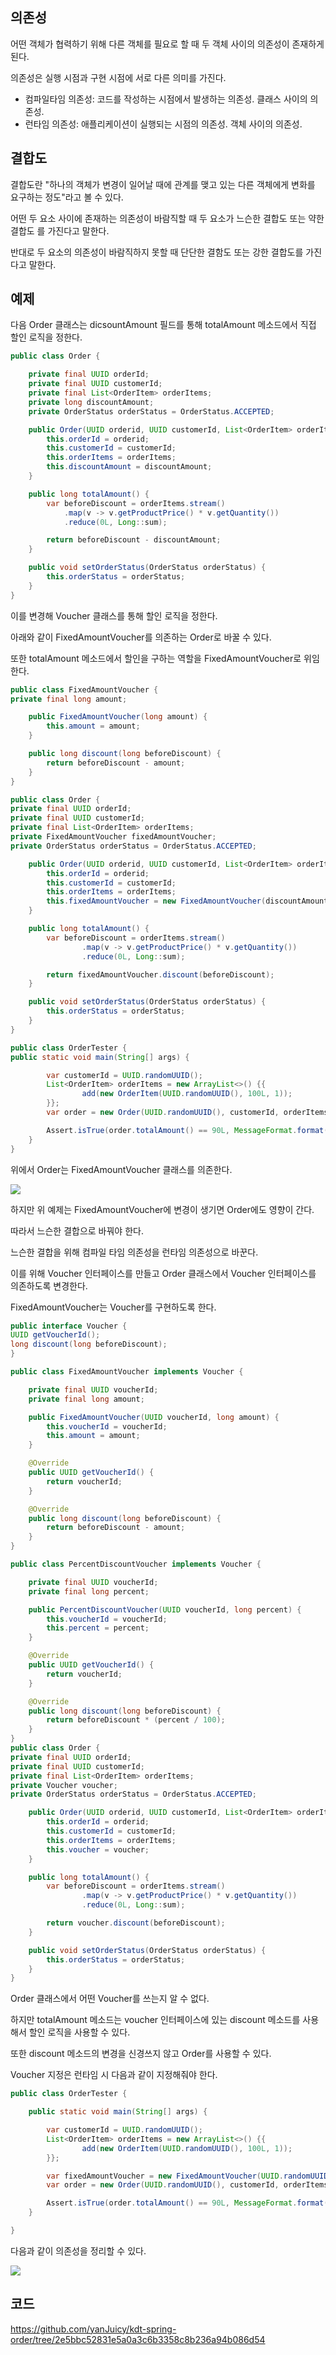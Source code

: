 ## 의존성
어떤 객체가 협력하기 위해 다른 객체를 필요로 할 때 두 객체 사이의 의존성이 존재하게 된다.

의존성은 실행 시점과 구현 시점에 서로 다른 의미를 가진다.

- 컴파일타임 의존성: 코드를 작성하는 시점에서 발생하는 의존성. 클래스 사이의 의존성.
- 런타임 의존성: 애플리케이션이 실행되는 시점의 의존성. 객체 사이의 의존성.

## 결합도
결합도란 "하나의 객체가 변경이 일어날 때에 관계를 맺고 있는 다른 객체에게 변화를 요구하는
정도"라고 볼 수 있다.

어떤 두 요소 사이에 존재하는 의존성이 바람직할 때 두 요소가 느슨한 결합도 또는 약한 결합도
를 가진다고 말한다.

반대로 두 요소의 의존성이 바람직하지 못할 때 단단한 결함도 또는 강한 결합도를 가진다고 말한다.

## 예제
다음 Order 클래스는 dicsountAmount 필드를 통해 totalAmount 메소드에서 직접 할인 로직을 정한다.

```Java
public class Order {

	private final UUID orderId;
	private final UUID customerId;
	private final List<OrderItem> orderItems;
	private long discountAmount;
	private OrderStatus orderStatus = OrderStatus.ACCEPTED;

	public Order(UUID orderid, UUID customerId, List<OrderItem> orderItems, long discountAmount) {
		this.orderId = orderid;
		this.customerId = customerId;
		this.orderItems = orderItems;
		this.discountAmount = discountAmount;
	}

	public long totalAmount() {
		var beforeDiscount = orderItems.stream()
			.map(v -> v.getProductPrice() * v.getQuantity())
			.reduce(0L, Long::sum);

		return beforeDiscount - discountAmount;
	}

	public void setOrderStatus(OrderStatus orderStatus) {
		this.orderStatus = orderStatus;
	}
}
```

이를 변경해 Voucher 클래스를 통해 할인 로직을 정한다.

아래와 같이 FixedAmountVoucher를 의존하는 Order로 바꿀 수 있다.

또한 totalAmount 메소드에서 할인을 구하는 역할을 FixedAmountVoucher로 위임한다.


```Java
public class FixedAmountVoucher {
private final long amount;

	public FixedAmountVoucher(long amount) {
		this.amount = amount;
	}

	public long discount(long beforeDiscount) {
		return beforeDiscount - amount;
	}
}

public class Order {
private final UUID orderId;
private final UUID customerId;
private final List<OrderItem> orderItems;
private FixedAmountVoucher fixedAmountVoucher;
private OrderStatus orderStatus = OrderStatus.ACCEPTED;

	public Order(UUID orderid, UUID customerId, List<OrderItem> orderItems, long discountAmount) {
		this.orderId = orderid;
		this.customerId = customerId;
		this.orderItems = orderItems;
		this.fixedAmountVoucher = new FixedAmountVoucher(discountAmount);
	}

	public long totalAmount() {
		var beforeDiscount = orderItems.stream()
				.map(v -> v.getProductPrice() * v.getQuantity())
				.reduce(0L, Long::sum);

		return fixedAmountVoucher.discount(beforeDiscount);
	}

	public void setOrderStatus(OrderStatus orderStatus) {
		this.orderStatus = orderStatus;
	}
}

public class OrderTester {
public static void main(String[] args) {

		var customerId = UUID.randomUUID();
		List<OrderItem> orderItems = new ArrayList<>() {{
				add(new OrderItem(UUID.randomUUID(), 100L, 1));
		}};
		var order = new Order(UUID.randomUUID(), customerId, orderItems, 10L);

		Assert.isTrue(order.totalAmount() == 90L, MessageFormat.format("totalAmount {0} is not 100L", order.totalAmount()));
	}
}
```

위에서 Order는 FixedAmountVoucher 클래스를 의존한다.

![](https://velog.velcdn.com/images/leehanju408/post/99863008-7b56-423d-88f7-62b29b856b83/image.png)

하지만 위 예제는 FixedAmountVoucher에 변경이 생기면 Order에도 영향이 간다.

따라서 느슨한 결합으로 바꿔야 한다.

느슨한 결합을 위해 컴파일 타임 의존성을 런타임 의존성으로 바꾼다.

이를 위해 Voucher 인터페이스를 만들고 Order 클래스에서 Voucher 인터페이스를 의존하도록 변경한다.

FixedAmountVoucher는 Voucher를 구현하도록 한다.

```Java
public interface Voucher {
UUID getVoucherId();
long discount(long beforeDiscount);
}

public class FixedAmountVoucher implements Voucher {

	private final UUID voucherId;
	private final long amount;

	public FixedAmountVoucher(UUID voucherId, long amount) {
		this.voucherId = voucherId;
		this.amount = amount;
	}

	@Override
	public UUID getVoucherId() {
		return voucherId;
	}

	@Override
	public long discount(long beforeDiscount) {
		return beforeDiscount - amount;
	}
}

public class PercentDiscountVoucher implements Voucher {

	private final UUID voucherId;
	private final long percent;

	public PercentDiscountVoucher(UUID voucherId, long percent) {
		this.voucherId = voucherId;
		this.percent = percent;
	}

	@Override
	public UUID getVoucherId() {
		return voucherId;
	}

	@Override
	public long discount(long beforeDiscount) {
		return beforeDiscount * (percent / 100);
	}
}
public class Order {
private final UUID orderId;
private final UUID customerId;
private final List<OrderItem> orderItems;
private Voucher voucher;
private OrderStatus orderStatus = OrderStatus.ACCEPTED;

	public Order(UUID orderid, UUID customerId, List<OrderItem> orderItems, Voucher voucher) {
		this.orderId = orderid;
		this.customerId = customerId;
		this.orderItems = orderItems;
		this.voucher = voucher;
	}

	public long totalAmount() {
		var beforeDiscount = orderItems.stream()
				.map(v -> v.getProductPrice() * v.getQuantity())
				.reduce(0L, Long::sum);

		return voucher.discount(beforeDiscount);
	}

	public void setOrderStatus(OrderStatus orderStatus) {
		this.orderStatus = orderStatus;
	}
}
```

Order 클래스에서 어떤 Voucher를 쓰는지 알 수 없다.

하지만 totalAmount 메소드는 voucher 인터페이스에 있는 discount 메소드를 사용해서 할인 로직을 사용할 수 있다.

또한 discount 메소드의 변경을 신경쓰지 않고 Order를 사용할 수 있다.

Voucher 지정은 런타임 시 다음과 같이 지정해줘야 한다.

```Java
public class OrderTester {

	public static void main(String[] args) {

		var customerId = UUID.randomUUID();
		List<OrderItem> orderItems = new ArrayList<>() {{
				add(new OrderItem(UUID.randomUUID(), 100L, 1));
		}};

		var fixedAmountVoucher = new FixedAmountVoucher(UUID.randomUUID(), 10L);
		var order = new Order(UUID.randomUUID(), customerId, orderItems, fixedAmountVoucher);

		Assert.isTrue(order.totalAmount() == 90L, MessageFormat.format("totalAmount {0} is not 100L", order.totalAmount()));
	}

}
```

다음과 같이 의존성을 정리할 수 있다.

![](https://velog.velcdn.com/images/leehanju408/post/4c7801e1-1bc1-4f0c-9359-3a20902f12e8/image.png)



## 코드

https://github.com/yanJuicy/kdt-spring-order/tree/2e5bbc52831e5a0a3c6b3358c8b236a94b086d54